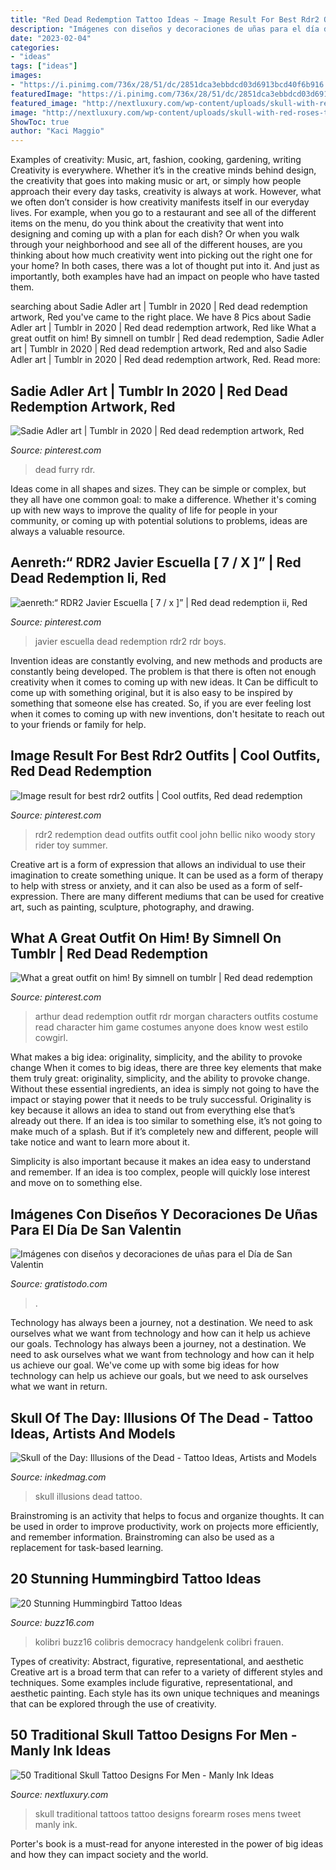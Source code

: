 ```yaml
---
title: "Red Dead Redemption Tattoo Ideas ~ Image Result For Best Rdr2 Outfits"
description: "Imágenes con diseños y decoraciones de uñas para el día de san valentin"
date: "2023-02-04"
categories:
- "ideas"
tags: ["ideas"]
images:
- "https://i.pinimg.com/736x/28/51/dc/2851dca3ebbdcd03d6913bcd40f6b916.jpg"
featuredImage: "https://i.pinimg.com/736x/28/51/dc/2851dca3ebbdcd03d6913bcd40f6b916.jpg"
featured_image: "http://nextluxury.com/wp-content/uploads/skull-with-red-roses-traditional-mens-forearm-tattoos.jpg"
image: "http://nextluxury.com/wp-content/uploads/skull-with-red-roses-traditional-mens-forearm-tattoos.jpg"
ShowToc: true
author: "Kaci Maggio"
---
```



Examples of creativity: Music, art, fashion, cooking, gardening, writing
Creativity is everywhere. Whether it’s in the creative minds behind design, the creativity that goes into making music or art, or simply how people approach their every day tasks, creativity is always at work. However, what we often don’t consider is how creativity manifests itself in our everyday lives. For example, when you go to a restaurant and see all of the different items on the menu, do you think about the creativity that went into designing and coming up with a plan for each dish? Or when you walk through your neighborhood and see all of the different houses, are you thinking about how much creativity went into picking out the right one for your home? In both cases, there was a lot of thought put into it. And just as importantly, both examples have had an impact on people who have tasted them.

	

		
searching about Sadie Adler art | Tumblr in 2020 | Red dead redemption artwork, Red you've came to the right place. We have 8 Pics about Sadie Adler art | Tumblr in 2020 | Red dead redemption artwork, Red like What a great outfit on him! By simnell on tumblr | Red dead redemption, Sadie Adler art | Tumblr in 2020 | Red dead redemption artwork, Red and also Sadie Adler art | Tumblr in 2020 | Red dead redemption artwork, Red. Read more:
		
    
## Sadie Adler Art | Tumblr In 2020 | Red Dead Redemption Artwork, Red

<img loading=lazy src="https://i.pinimg.com/736x/28/51/dc/2851dca3ebbdcd03d6913bcd40f6b916.jpg" onerror="this.onerror=null;this.src='https://tse2.mm.bing.net/th?id=OIP.hYFJKO9iV3H_HvAc1ewGgwHaEh&amp;pid=15.1';" alt="Sadie Adler art | Tumblr in 2020 | Red dead redemption artwork, Red">

_Source: pinterest.com_

>dead furry rdr. 

	

Ideas come in all shapes and sizes. They can be simple or complex, but they all have one common goal: to make a difference. Whether it's coming up with new ways to improve the quality of life for people in your community, or coming up with potential solutions to problems, ideas are always a valuable resource.

    
## Aenreth:“ RDR2 Javier Escuella [ 7 / X ]” | Red Dead Redemption Ii, Red

<img loading=lazy src="https://i.pinimg.com/736x/6b/da/0c/6bda0cd861b5af5307028cd545f02638.jpg" onerror="this.onerror=null;this.src='https://tse2.mm.bing.net/th?id=OIP.u_Iq9d3HXyPZQrt8peNxGQAAAA&amp;pid=15.1';" alt="aenreth:“ RDR2 Javier Escuella [ 7 / x ]” | Red dead redemption ii, Red">

_Source: pinterest.com_

>javier escuella dead redemption rdr2 rdr boys. 

	

Invention ideas are constantly evolving, and new methods and products are constantly being developed. The problem is that there is often not enough creativity when it comes to coming up with new ideas. It Can be difficult to come up with something original, but it is also easy to be inspired by something that someone else has created. So, if you are ever feeling lost when it comes to coming up with new inventions, don't hesitate to reach out to your friends or family for help.

    
## Image Result For Best Rdr2 Outfits | Cool Outfits, Red Dead Redemption

<img loading=lazy src="https://i.pinimg.com/736x/28/2b/77/282b77f34500763513c9c14a58d1ed56.jpg" onerror="this.onerror=null;this.src='https://tse1.mm.bing.net/th?id=OIP.0YfY9Oxh_GsL1Oce-WkOggHaEK&amp;pid=15.1';" alt="Image result for best rdr2 outfits | Cool outfits, Red dead redemption">

_Source: pinterest.com_

>rdr2 redemption dead outfits outfit cool john bellic niko woody story rider toy summer. 

	

Creative art is a form of expression that allows an individual to use their imagination to create something unique. It can be used as a form of therapy to help with stress or anxiety, and it can also be used as a form of self-expression. There are many different mediums that can be used for creative art, such as painting, sculpture, photography, and drawing.

    
## What A Great Outfit On Him! By Simnell On Tumblr | Red Dead Redemption

<img loading=lazy src="https://i.pinimg.com/736x/9f/53/1c/9f531cb5a80e32a5280106a51eb3ae85.jpg" onerror="this.onerror=null;this.src='https://tse2.mm.bing.net/th?id=OIP.DdPI1f-ycPpFGLsF08mfLQHaKQ&amp;pid=15.1';" alt="What a great outfit on him! By simnell on tumblr | Red dead redemption">

_Source: pinterest.com_

>arthur dead redemption outfit rdr morgan characters outfits costume read character him game costumes anyone does know west estilo cowgirl. 

	

What makes a big idea: originality, simplicity, and the ability to provoke change
When it comes to big ideas, there are three key elements that make them truly great: originality, simplicity, and the ability to provoke change. Without these essential ingredients, an idea is simply not going to have the impact or staying power that it needs to be truly successful.
 Originality is key because it allows an idea to stand out from everything else that’s already out there. If an idea is too similar to something else, it’s not going to make much of a splash. But if it’s completely new and different, people will take notice and want to learn more about it.

Simplicity is also important because it makes an idea easy to understand and remember. If an idea is too complex, people will quickly lose interest and move on to something else.

    
## Imágenes Con Diseños Y Decoraciones De Uñas Para El Día De San Valentin

<img loading=lazy src="https://www.gratistodo.com/wp-content/uploads/2017/02/disenos-unas-san-valentin-20.jpg" onerror="this.onerror=null;this.src='https://tse3.mm.bing.net/th?id=OIP.tWculTsdP-E7QmycJhiZNQHaJ4&amp;pid=15.1';" alt="Imágenes con diseños y decoraciones de uñas para el Día de San Valentin">

_Source: gratistodo.com_

>. 

	

Technology has always been a journey, not a destination. We need to ask ourselves what we want from technology and how can it help us achieve our goals.
Technology has always been a journey, not a destination. We need to ask ourselves what we want from technology and how can it help us achieve our goal. We've come up with some big ideas for how technology can help us achieve our goals, but we need to ask ourselves what we want in return.

    
## Skull Of The Day: Illusions Of The Dead - Tattoo Ideas, Artists And Models

<img loading=lazy src="https://www.inkedmag.com/.image/t_share/MTU5MDMyMjk4ODM4NDM1NjA4/10923698_10152916738249471_5610024620665955575_n.jpg" onerror="this.onerror=null;this.src='https://tse4.mm.bing.net/th?id=OIP.et5DAW6xGYoGvbxwzfiFSgHaEq&amp;pid=15.1';" alt="Skull of the Day: Illusions of the Dead - Tattoo Ideas, Artists and Models">

_Source: inkedmag.com_

>skull illusions dead tattoo. 

	

Brainstroming is an activity that helps to focus and organize thoughts. It can be used in order to improve productivity, work on projects more efficiently, and remember information. Brainstroming can also be used as a replacement for task-based learning.

    
## 20 Stunning Hummingbird Tattoo Ideas

<img loading=lazy src="https://buzz16.com/wp-content/uploads/2017/06/Hummingbird-Tattoo-Ideas00009.png" onerror="this.onerror=null;this.src='https://tse3.mm.bing.net/th?id=OIP.tnndRHjZWx0CutD12xQG5wHaGi&amp;pid=15.1';" alt="20 Stunning Hummingbird Tattoo Ideas">

_Source: buzz16.com_

>kolibri buzz16 colibris democracy handgelenk colibri frauen. 

	

Types of creativity: Abstract, figurative, representational, and aesthetic
Creative art is a broad term that can refer to a variety of different styles and techniques. Some examples include figurative, representational, and aesthetic painting. Each style has its own unique techniques and meanings that can be explored through the use of creativity.

    
## 50 Traditional Skull Tattoo Designs For Men - Manly Ink Ideas

<img loading=lazy src="http://nextluxury.com/wp-content/uploads/skull-with-red-roses-traditional-mens-forearm-tattoos.jpg" onerror="this.onerror=null;this.src='https://tse3.mm.bing.net/th?id=OIP.OxtihSZQn5OFSQ0lOGvV3gHaJw&amp;pid=15.1';" alt="50 Traditional Skull Tattoo Designs For Men - Manly Ink Ideas">

_Source: nextluxury.com_

>skull traditional tattoos tattoo designs forearm roses mens tweet manly ink. 

	

Porter's book is a must-read for anyone interested in the power of big ideas and how they can impact society and the world.

